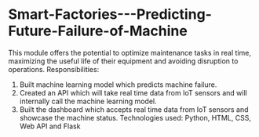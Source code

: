 # Smart-Factories---Predicting-Future-Failure-of-Machine

This module offers the potential to optimize maintenance tasks in real time, maximizing the useful life of their equipment and avoiding disruption to operations.
Responsibilities:
1. Built machine learning model which predicts machine failure.
2. Created an API which will take real time data from IoT sensors and will internally call the machine learning model.
3. Built the dashboard which accepts real time data from IoT sensors and showcase the machine status.
Technologies used:
Python, HTML, CSS, Web API and Flask
